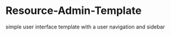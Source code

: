 Resource-Admin-Template
=======================
simple user interface template with a user navigation and sidebar
